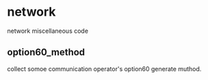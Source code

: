 # network
network miscellaneous code 

## option60_method
collect somoe communication operator's option60 generate muthod.
